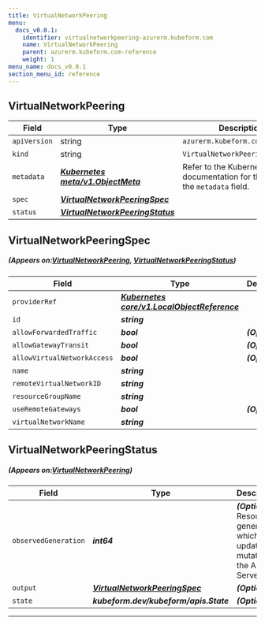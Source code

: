 ```yaml
---
title: VirtualNetworkPeering
menu:
  docs_v0.0.1:
    identifier: virtualnetworkpeering-azurerm.kubeform.com
    name: VirtualNetworkPeering
    parent: azurerm.kubeform.com-reference
    weight: 1
menu_name: docs_v0.0.1
section_menu_id: reference
---
```


## VirtualNetworkPeering
| Field | Type | Description |
| ------ | ----- | ----------- |
| `apiVersion` | string | `azurerm.kubeform.com/v1alpha1` |
|    `kind` | string | `VirtualNetworkPeering` |
| `metadata` | ***[Kubernetes meta/v1.ObjectMeta](https://kubernetes.io/docs/reference/generated/kubernetes-api/v1.13/#objectmeta-v1-meta)***|Refer to the Kubernetes API documentation for the fields of the `metadata` field.|
| `spec` | ***[VirtualNetworkPeeringSpec](#VirtualNetworkPeeringSpec)***||
| `status` | ***[VirtualNetworkPeeringStatus](#VirtualNetworkPeeringStatus)***||
## VirtualNetworkPeeringSpec
##### (Appears on:[VirtualNetworkPeering](#VirtualNetworkPeering), [VirtualNetworkPeeringStatus](#VirtualNetworkPeeringStatus))
| Field | Type | Description |
| ------ | ----- | ----------- |
| `providerRef` | ***[Kubernetes core/v1.LocalObjectReference](https://kubernetes.io/docs/reference/generated/kubernetes-api/v1.13/#localobjectreference-v1-core)***||
| `id` | ***string***||
| `allowForwardedTraffic` | ***bool***| ***(Optional)*** |
| `allowGatewayTransit` | ***bool***| ***(Optional)*** |
| `allowVirtualNetworkAccess` | ***bool***| ***(Optional)*** |
| `name` | ***string***||
| `remoteVirtualNetworkID` | ***string***||
| `resourceGroupName` | ***string***||
| `useRemoteGateways` | ***bool***| ***(Optional)*** |
| `virtualNetworkName` | ***string***||
## VirtualNetworkPeeringStatus
##### (Appears on:[VirtualNetworkPeering](#VirtualNetworkPeering))
| Field | Type | Description |
| ------ | ----- | ----------- |
| `observedGeneration` | ***int64***| ***(Optional)*** Resource generation, which is updated on mutation by the API Server.|
| `output` | ***[VirtualNetworkPeeringSpec](#VirtualNetworkPeeringSpec)***| ***(Optional)*** |
| `state` | ***kubeform.dev/kubeform/apis.State***| ***(Optional)*** |
---
